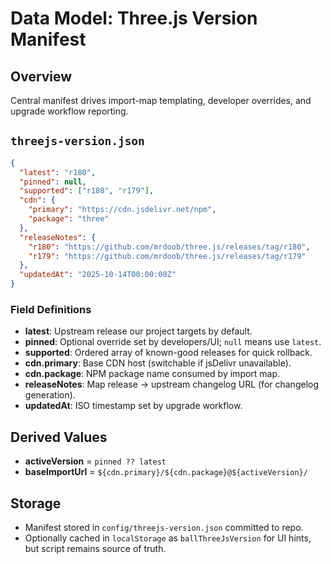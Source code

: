 # Data Model: Three.js Version Manifest

## Overview

Central manifest drives import-map templating, developer overrides, and upgrade workflow reporting.

## `threejs-version.json`

```json
{
  "latest": "r180",
  "pinned": null,
  "supported": ["r180", "r179"],
  "cdn": {
    "primary": "https://cdn.jsdelivr.net/npm",
    "package": "three"
  },
  "releaseNotes": {
    "r180": "https://github.com/mrdoob/three.js/releases/tag/r180",
    "r179": "https://github.com/mrdoob/three.js/releases/tag/r179"
  },
  "updatedAt": "2025-10-14T00:00:00Z"
}
```

### Field Definitions

- **latest**: Upstream release our project targets by default.
- **pinned**: Optional override set by developers/UI; `null` means use `latest`.
- **supported**: Ordered array of known-good releases for quick rollback.
- **cdn.primary**: Base CDN host (switchable if jsDelivr unavailable).
- **cdn.package**: NPM package name consumed by import map.
- **releaseNotes**: Map release -> upstream changelog URL (for changelog generation).
- **updatedAt**: ISO timestamp set by upgrade workflow.

## Derived Values

- **activeVersion** = `pinned ?? latest`
- **baseImportUrl** = `${cdn.primary}/${cdn.package}@${activeVersion}/`

## Storage

- Manifest stored in `config/threejs-version.json` committed to repo.
- Optionally cached in `localStorage` as `ballThreeJsVersion` for UI hints, but script remains source of truth.
